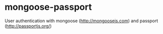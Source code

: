 mongoose-passport
=================

User authentication with mongoose (http://mongoosejs.com) and passport (http://passportjs.org/)
